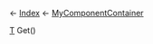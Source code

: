 ← [Index](Api-Index) ← [MyComponentContainer](VRage.Game.Components.MyComponentContainer)

[T]() Get<T><T>()